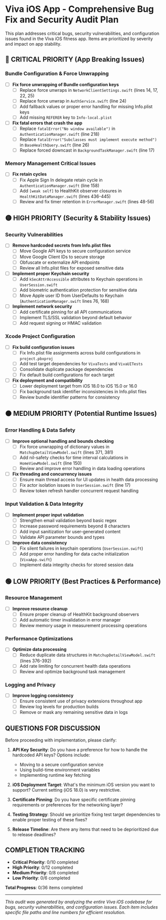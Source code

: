 # Viva iOS App - Comprehensive Bug Fix and Security Audit Plan

This plan addresses critical bugs, security vulnerabilities, and configuration issues found in the Viva iOS fitness app. Items are prioritized by severity and impact on app stability.

## 🔴 CRITICAL PRIORITY (App Breaking Issues)

### Bundle Configuration & Force Unwrapping
- [ ] **Fix force unwrapping of Bundle configuration keys**
  - [ ] Replace force unwraps in `NetworkClientSettings.swift` (lines 14, 17, 22, 25)
  - [ ] Replace force unwrap in `AuthService.swift` (line 24) 
  - [ ] Add fallback values or proper error handling for missing Info.plist keys
  - [ ] Add missing `REFERER` key to `Info-local.plist`

- [ ] **Fix fatal errors that crash the app**
  - [ ] Replace `fatalError("No window available")` in `AuthenticationManager.swift` (line 218)
  - [ ] Replace `fatalError("Subclasses must implement execute method")` in `BaseHealthQuery.swift` (line 26)
  - [ ] Replace forced downcast in `BackgroundTaskManager.swift` (line 17)

### Memory Management Critical Issues
- [ ] **Fix retain cycles**
  - [ ] Fix Apple Sign In delegate retain cycle in `AuthenticationManager.swift` (line 158)
  - [ ] Add `[weak self]` to HealthKit observer closures in `HealthKitDataManager.swift` (lines 436-445)
  - [ ] Review and fix timer retention in `ErrorManager.swift` (lines 48-56)

## 🟡 HIGH PRIORITY (Security & Stability Issues)

### Security Vulnerabilities
- [ ] **Remove hardcoded secrets from Info.plist files**
  - [ ] Move Google API keys to secure configuration service
  - [ ] Move Google Client IDs to secure storage
  - [ ] Obfuscate or externalize API endpoints
  - [ ] Review all Info.plist files for exposed sensitive data

- [ ] **Implement proper Keychain security**
  - [ ] Add `kSecAttrAccessible` attributes to Keychain operations in `UserSession.swift`
  - [ ] Add biometric authentication protection for sensitive data
  - [ ] Move Apple user ID from UserDefaults to Keychain (`AuthenticationManager.swift` lines 76, 168)

- [ ] **Implement network security**
  - [ ] Add certificate pinning for all API communications
  - [ ] Implement TLS/SSL validation beyond default behavior
  - [ ] Add request signing or HMAC validation

### Xcode Project Configuration
- [ ] **Fix build configuration issues**
  - [ ] Fix Info.plist file assignments across build configurations in `project.pbxproj`
  - [ ] Add test target dependencies for `VivaTests` and `VivaUITests`
  - [ ] Consolidate duplicate package dependencies
  - [ ] Fix default build configurations for each target

- [ ] **Fix deployment and compatibility**
  - [ ] Lower deployment target from iOS 18.0 to iOS 15.0 or 16.0
  - [ ] Fix background task identifier inconsistencies in Info.plist files
  - [ ] Review bundle identifier patterns for consistency

## 🟠 MEDIUM PRIORITY (Potential Runtime Issues)

### Error Handling & Data Safety
- [ ] **Improve optional handling and bounds checking**
  - [ ] Fix force unwrapping of dictionary values in `MatchupDetailViewModel.swift` (lines 371, 381)
  - [ ] Add nil-safety checks for time interval calculations in `HomeViewModel.swift` (line 150)
  - [ ] Review and improve error handling in data loading operations

- [ ] **Fix threading and concurrency issues**
  - [ ] Ensure main thread access for UI updates in health data processing
  - [ ] Fix actor isolation issues in `UserSession.swift` (line 17)
  - [ ] Review token refresh handler concurrent request handling

### Input Validation & Data Integrity
- [ ] **Implement proper input validation**
  - [ ] Strengthen email validation beyond basic regex
  - [ ] Increase password requirements beyond 8 characters
  - [ ] Add input sanitization for user-generated content
  - [ ] Validate API parameter bounds and types

- [ ] **Improve data consistency**
  - [ ] Fix silent failures in keychain operations (`UserSession.swift`)
  - [ ] Add proper error handling for data cache initialization (`VivaApp.swift`)
  - [ ] Implement data integrity checks for stored session data

## 🟢 LOW PRIORITY (Best Practices & Performance)

### Resource Management
- [ ] **Improve resource cleanup**
  - [ ] Ensure proper cleanup of HealthKit background observers
  - [ ] Add automatic timer invalidation in error manager
  - [ ] Review memory usage in measurement processing operations

### Performance Optimizations
- [ ] **Optimize data processing**
  - [ ] Reduce duplicate data structures in `MatchupDetailViewModel.swift` (lines 376-392)
  - [ ] Add rate limiting for concurrent health data operations
  - [ ] Review and optimize background task management

### Logging and Privacy
- [ ] **Improve logging consistency**
  - [ ] Ensure consistent use of privacy extensions throughout app
  - [ ] Review log levels for production builds
  - [ ] Remove or mask any remaining sensitive data in logs

## QUESTIONS FOR DISCUSSION

Before proceeding with implementation, please clarify:

1. **API Key Security**: Do you have a preference for how to handle the hardcoded API keys? Options include:
   - Moving to a secure configuration service
   - Using build-time environment variables
   - Implementing runtime key fetching

2. **iOS Deployment Target**: What's the minimum iOS version you want to support? Current setting (iOS 18.0) is very restrictive.

3. **Certificate Pinning**: Do you have specific certificate pinning requirements or preferences for the networking layer?

4. **Testing Strategy**: Should we prioritize fixing test target dependencies to enable proper testing of these fixes?

5. **Release Timeline**: Are there any items that need to be deprioritized due to release deadlines?

## COMPLETION TRACKING

- **Critical Priority**: 0/10 completed
- **High Priority**: 0/12 completed  
- **Medium Priority**: 0/8 completed
- **Low Priority**: 0/6 completed

**Total Progress**: 0/36 items completed

---

*This audit was generated by analyzing the entire Viva iOS codebase for bugs, security vulnerabilities, and configuration issues. Each item includes specific file paths and line numbers for efficient resolution.*
